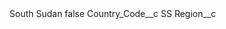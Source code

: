 <?xml version="1.0" encoding="UTF-8"?>
<CustomMetadata xmlns="http://soap.sforce.com/2006/04/metadata" xmlns:xsi="http://www.w3.org/2001/XMLSchema-instance" xmlns:xsd="http://www.w3.org/2001/XMLSchema">
    <label>South Sudan</label>
    <protected>false</protected>
    <values>
        <field>Country_Code__c</field>
        <value xsi:type="xsd:string">SS</value>
    </values>
    <values>
        <field>Region__c</field>
        <value xsi:nil="true"/>
    </values>
</CustomMetadata>
